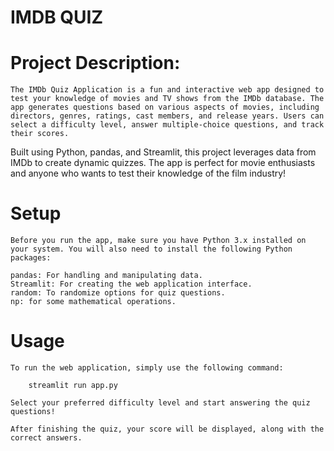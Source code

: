 # IMDB QUIZ
# Project Description:
    The IMDb Quiz Application is a fun and interactive web app designed to test your knowledge of movies and TV shows from the IMDb database. The app generates questions based on various aspects of movies, including directors, genres, ratings, cast members, and release years. Users can select a difficulty level, answer multiple-choice questions, and track their scores.

Built using Python, pandas, and Streamlit, this project leverages data from IMDb to create dynamic quizzes. The app is perfect for movie enthusiasts and anyone who wants to test their knowledge of the film industry!
# Setup
    Before you run the app, make sure you have Python 3.x installed on your system. You will also need to install the following Python packages:

    pandas: For handling and manipulating data.
    Streamlit: For creating the web application interface.
    random: To randomize options for quiz questions.
    np: for some mathematical operations.
# Usage
    To run the web application, simply use the following command:

        streamlit run app.py

    Select your preferred difficulty level and start answering the quiz questions!

    After finishing the quiz, your score will be displayed, along with the correct answers.
